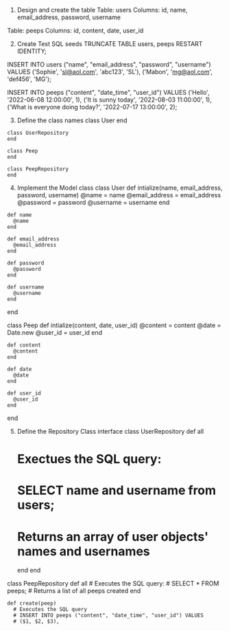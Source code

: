 1. Design and create the table
  Table: users
  Columns: id, name, email_address, password, username

  Table: peeps
  Columns: id, content, date, user_id

2. Create Test SQL seeds
  TRUNCATE TABLE users, peeps RESTART IDENTITY;

  INSERT INTO users ("name", "email_address", "password", "username") VALUES
  ('Sophie', 'sl@aol.com', 'abc123', 'SL'),
  ('Mabon', 'mg@aol.com', 'def456', 'MG');

  INSERT INTO peeps ("content", "date_time", "user_id") VALUES
  ('Hello', '2022-06-08 12:00:00', 1),
  ('It is sunny today', '2022-08-03 11:00:00', 1),
  ('What is everyone doing today?', '2022-07-17 13:00:00', 2);

  3. Define the class names
    class User
    end

    class UserRepository
    end

    class Peep
    end

    class PeepRepository
    end

  4. Implement the Model class
  class User
    def intialize(name, email_address, password, username)
      @name = name
      @email_address = email_address
      @password = password
      @username = username
    end

    def name
      @name
    end

    def email_address
      @email_address
    end

    def password
      @password
    end

    def username
      @username
    end
  end

  class Peep
    def intialize(content, date, user_id)
      @content = content
      @date = Date.new
      @user_id = user_id
    end

    def content
      @content
    end

    def date
      @date
    end

    def user_id
      @user_id
    end
  end

5. Define the Repository Class interface
  class UserRepository
    def all
      # Exectues the SQL query:
      # SELECT name and username from users;
      # Returns an array of user objects' names and usernames
    end
  end

  class PeepRepository
    def all
      # Executes the SQL query:
      # SELECT * FROM peeps;
      # Returns a list of all peeps created
    end

    def create(peep)
      # Executes the SQL query
      # INSERT INTO peeps ("content", "date_time", "user_id") VALUES
      # ($1, $2, $3),
